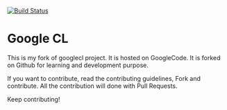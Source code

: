 [![Build Status](https://travis-ci.org/vinitcool76/googlecl.png?branch=master)](https://travis-ci.org/vinitcool76/googlecl)

Google CL
=========
 
This is my fork of googlecl project. It is hosted on GoogleCode. It is forked on Github for learning and development purpose. 


If you want to contribute, read the contributing guidelines, Fork and contribute. All the contribution will done with Pull Requests.


 Keep contributing! 
